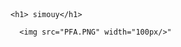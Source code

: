 <!DOCTYPE html>
<html>
<body
   
    <h1> simouy</h1>  
      
      <img src="PFA.PNG" width="100px/>"
      
      
      
      
      
      
      
      
      

<body>
<html>

